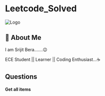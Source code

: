 # Leetcode_Solved



![Logo](https://upload.wikimedia.org/wikipedia/commons/0/0a/LeetCode_Logo_black_with_text.svg)


## 🚀 About Me
I am Srijit Bera.......😉

ECE Student || Learner || Coding Enthusiast...☕


## Questions

#### Get all items

```https://leetcode.com/problemset/all/
